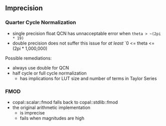

## Imprecision
### Quarter Cycle Normalization
- single precision float QCN has unnacceptable error when `theta > ~(2pi * 19)`
- double precision does not suffer this issue for _at least_ `0 <= theta <= (2pi * 1,000,000)

Possible remediations:
- always use double for QCN
- half cycle or full cycle normalization
    - has implications for LUT size and number of terms in Taylor Series

### FMOD
- copal::scalar::fmod falls back to copal::stdlib::fmod
- the original arithmetic implementation
  - is imprecise
  - fails when magnitudes are high
